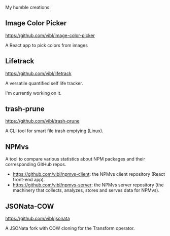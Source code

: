 
My humble creations:

## Image Color Picker

https://github.com/vibl/image-color-picker

A React app to pick colors from images
## Lifetrack

https://github.com/vibl/lifetrack

A versatile quantified self life tracker.

I'm currently working on it.

## trash-prune

https://github.com/vibl/trash-prune

A CLI tool for smart file trash emptying (Linux).

## NPMvs

A tool to compare various statistics about NPM packages and their corresponding GitHub repos.

- https://github.com/vibl/npmvs-client: the NPMvs client repository (React front-end app).
- https://github.com/vibl/npmvs-server: the NPMvs server repository (the machinery that collects, analyzes, stores and serves data for NPMvs).

## JSONata-COW

https://github.com/vibl/jsonata

A JSONata fork with COW cloning for the Transform operator.
